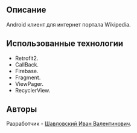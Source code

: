 ## Описание

Android клиент для интернет портала Wikipedia.

## Использованные технологии 

- Retrofit2.
- CallBack.
- Firebase.
- Fragment.
- ViewPager.
- RecyclerView.

## Авторы

Разработчик - [Шавловский Иван Валентинович](https://vk.com/shavlovsky98).

